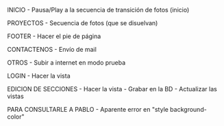INICIO
	- Pausa/Play a la secuencia de transición de fotos (inicio)
		<i class="fas fa-play-circle"></i>
		<i class="fas fa-pause-circle"></i>

PROYECTOS
	- Secuencia de fotos (que se disuelvan)

FOOTER
	- Hacer el pie de página

CONTACTENOS
	- Envío de mail

OTROS
	- Subir a internet en modo prueba

LOGIN
	- Hacer la vista

EDICION DE SECCIONES
	- Hacer la vista
	- Grabar en la BD
	- Actualizar las vistas

PARA CONSULTARLE A PABLO
	- Aparente error en "style background-color"

